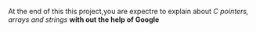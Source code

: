 At the end of this this project,you are expectre to explain about *C  pointers, arrays and strings* **with out the help of Google**
